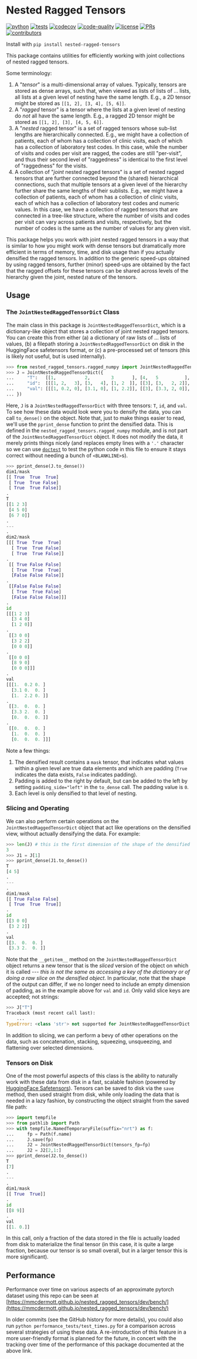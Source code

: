 # Nested Ragged Tensors

[![python](https://img.shields.io/badge/-Python_3.10-blue?logo=python&logoColor=white)](https://github.com/pre-commit/pre-commit)
[![tests](https://github.com/mmcdermott/nested_ragged_tensors/actions/workflows/tests.yaml/badge.svg)](https://github.com/mmcdermott/nested_ragged_tensors/actions/workflows/test.yaml)
[![codecov](https://codecov.io/gh/mmcdermott/nested_ragged_tensors/branch/main/graph/badge.svg?token=F9NYFEN5FX)](https://codecov.io/gh/mmcdermott/nested_ragged_tensors)
[![code-quality](https://github.com/mmcdermott/nested_ragged_tensors/actions/workflows/code-quality-main.yaml/badge.svg)](https://github.com/mmcdermott/nested_ragged_tensors/actions/workflows/code-quality-main.yaml)
[![license](https://img.shields.io/badge/License-MIT-green.svg?labelColor=gray)](https://github.com/mmcdermott/nested_ragged_tensors#license)
[![PRs](https://img.shields.io/badge/PRs-welcome-brightgreen.svg)](https://github.com/mmcdermott/nested_ragged_tensors/pulls)
[![contributors](https://img.shields.io/github/contributors/mmcdermott/nested_ragged_tensors.svg)](https://github.com/mmcdermott/nested_ragged_tensors/graphs/contributors)

Install with `pip install nested-ragged-tensors`

This package contains utilities for efficiently working with joint collections of nested ragged tensors.

Some terminology:

1. A "_tensor_" is a multi-dimensional array of values. Typically, tensors are stored as dense arrays, such
   that, when viewed as lists of lists of ... lists, all lists at a given level of nesting have the same
   length. E.g., a 2D tensor might be stored as `[[1, 2], [3, 4], [5, 6]]`.
2. A "_ragged_ tensor" is a tensor where the lists at a given level of nesting do _not_ all have the same
   length. E.g., a ragged 2D tensor might be stored as `[[1, 2], [3], [4, 5, 6]]`.
3. A "_nested_ ragged tensor" is a set of ragged tensors whose sub-list lengths are hierarchically
   connected. E.g., we might have a collection of patients, each of whom has a collection of clinic visits,
   each of which has a collection of laboratory test codes. In this case, while the number of visits and
   codes per visit are ragged, the codes are still "per-visit", and thus their second level of "raggedness"
   is identical to the first level of "raggedness" for the visits.
4. A collection of "_joint_ nested ragged tensors" is a set of nested ragged tensors that are further
   connected beyond the (shared) hierarchical connections, such that multiple tensors at a given level of
   the hierarchy further share the same lengths of their sublists. E.g., we might have a collection of
   patients, each of whom has a collection of clinic visits, each of which has a collection of laboratory
   test codes and numeric values. In this case, we have a collection of ragged tensors that are connected in
   a tree-like structure, where the number of visits and codes per visit can vary across patients and
   visits, respectively, but the number of codes is the same as the number of values for any given visit.

This package helps you work with joint nested ragged tensors in a way that is similar to how you might work
with dense tensors but dramatically more efficient in terms of memory, time, and disk usage than if you
actually densified the ragged tensors. In addition to the generic speed-ups obtained by using ragged tensors,
further (minor) speed-ups are obtained by the fact that the ragged offsets for these tensors can be shared
across levels of the hierarchy given the joint, nested nature of the tensors.

## Usage

### The `JointNestedRaggedTensorDict` Class

The main class in this package is `JointNestedRaggedTensorDict`, which is a dictionary-like object that stores
a collection of joint nested ragged tensors. You can create this from either (a) a dictionary of raw lists of
... lists of values, (b) a filepath storing a `JointNestedRaggedTensorDict` on disk in the HuggingFace
safetensors format, or (c) a pre-processed set of tensors (this is likely not useful, but is used internally).

```python
>>> from nested_ragged_tensors.ragged_numpy import JointNestedRaggedTensorDict, pprint_dense
>>> J = JointNestedRaggedTensorDict({
...     "T":   [[1,           2,        3       ], [4,   5          ], [6,  7]],
...     "id":  [[[1, 2,   3], [3,   4], [1, 2  ]], [[3], [3,   2, 2]], [[], [8,  9]]],
...     "val": [[[1, 0.2, 0], [3.1, 0], [1, 2.2]], [[3], [3.3, 2, 0]], [[], [1., 0]]],
... })

```

Here, `J` is a `JointNestedRaggedTensorDict` with three tensors: `T`, `id`, and `val`. To see how these data
would look were you to densify the data, you can call `to_dense()` on the object. Note that, just to make
things easier to read, we'll use the `pprint_dense` function to print the densified data. This is defined in
the `nested_ragged_tensors.ragged_numpy` module, and is not part of the `JointNestedRaggedTensorDict` object.
It does not modify the data, it merely prints things nicely (and replaces empty lines with a `'.'` character
so we can use [`doctest`](https://docs.python.org/3/library/doctest.html) to test the python code in this file
to ensure it stays correct without needing a bunch of `<BLANKLINE>`s).

```python
>>> pprint_dense(J.to_dense())
dim1/mask
[[ True  True  True]
 [ True  True False]
 [ True  True False]]
.
T
[[1 2 3]
 [4 5 0]
 [6 7 0]]
.
---
.
dim2/mask
[[[ True  True  True]
  [ True  True False]
  [ True  True False]]
.
 [[ True False False]
  [ True  True  True]
  [False False False]]
.
 [[False False False]
  [ True  True False]
  [False False False]]]
.
id
[[[1 2 3]
  [3 4 0]
  [1 2 0]]
.
 [[3 0 0]
  [3 2 2]
  [0 0 0]]
.
 [[0 0 0]
  [8 9 0]
  [0 0 0]]]
.
val
[[[1.  0.2 0. ]
  [3.1 0.  0. ]
  [1.  2.2 0. ]]
.
 [[3.  0.  0. ]
  [3.3 2.  0. ]
  [0.  0.  0. ]]
.
 [[0.  0.  0. ]
  [1.  0.  0. ]
  [0.  0.  0. ]]]

```

Note a few things:

1. The densified result contains a `mask` tensor, that indicates what values within a given level are true
   data elements and which are padding (`True` indicates the data exists, `False` indicates padding).
2. Padding is added to the right by default, but can be added to the left by setting `padding_side="left"`
   in the `to_dense` call. The padding value is `0`.
3. Each level is only densified to that level of nesting.

### Slicing and Operating

We can also perform certain operations on the `JointNestedRaggedTensorDict` object that act like operations on
the densified view, without actually densifying the data. For example:

```python
>>> len(J) # this is the first dimension of the shape of the densified data
3
>>> J1 = J[1]
>>> pprint_dense(J1.to_dense())
T
[4 5]
.
---
.
dim1/mask
[[ True False False]
 [ True  True  True]]
.
id
[[3 0 0]
 [3 2 2]]
.
val
[[3.  0.  0. ]
 [3.3 2.  0. ]]

```

Note that the `__getitem__` method on the `JointNestedRaggedTensorDict` object returns a new tensor that is
the _sliced_ version of the object on which it is called --- _this is not the same as accessing a key of the
dictionary or of doing a raw slice on the densified object_. In particular, note that the shape of the output
can differ, if we no longer need to include an empty dimension of padding, as in the example above for `val`
and `id`. Only valid slice keys are accepted; not strings:

```python
>>> J["T"]
Traceback (most recent call last):
    ...
TypeError: <class 'str'> not supported for JointNestedRaggedTensorDict slicing

```

In addition to slicing, we can perform a bevy of other operations on the data, such as concatenation,
stacking, squeezing, unsqueezing, and flattening over selected dimensions.

### Tensors on Disk

One of the most powerful aspects of this class is the ability to naturally work with these data from disk in a
fast, scalable fashion (powered by [HuggingFace Safetensors](https://huggingface.co/docs/safetensors/index)).
Tensors can be saved to disk via the `save` method, then used straight from disk, while only loading the data
that is needed in a lazy fashion, by constructing the object straight from the saved file path:

```python
>>> import tempfile
>>> from pathlib import Path
>>> with tempfile.NamedTemporaryFile(suffix="nrt") as f:
...     fp = Path(f.name)
...     J.save(fp)
...     J2 = JointNestedRaggedTensorDict(tensors_fp=fp)
...     J2 = J2[2,1:]
>>> pprint_dense(J2.to_dense())
T
[7]
.
---
.
dim1/mask
[[ True  True]]
.
id
[[8 9]]
.
val
[[1. 0.]]

```

In this call, only a fraction of the data stored in the file is actually loaded from disk to materialize the
final tensor (in this case, it is quite a large fraction, because our tensor is so small overall, but in a
larger tensor this is more significant).

## Performance

Performance over time on various aspects of an approximate pytorch dataset using this repo can be seen at
[https://mmcdermott.github.io/nested_ragged_tensors/dev/bench/](https://mmcdermott.github.io/nested_ragged_tensors/dev/bench/)

In older commits (see the GitHub history for more details), you could also run `python performance_tests/test_times.py` for a comparison across several strategies of using these data. A
re-introduction of this feature in a more user-friendly format is planned for the future, in concert with the
tracking over time of the performance of this package documented at the above link.
